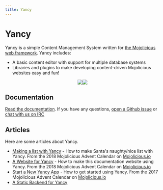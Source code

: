 ```yaml
---
title: Yancy
---
```

# Yancy

Yancy is a simple Content Management System written for [the Mojolicious web framework](http://mojolicious.org). Yancy includes:

* A basic content editor with support for multiple database systems
* Libraries and plugins to make developing content-driven Mojolicious websites easy and fun!

<div style="text-align: center"><img src="screenshot.png" style="max-width: 45%; display: inline-block"><img src="screenshot-edit.png" style="max-width: 45%; display: inline-block"></div>

## Documentation

[Read the documentation](/perldoc). If you have any questions, [open a Github issue](https://github.com/preaction/Yancy/issues) or [chat with us on IRC](https://kiwiirc.com/nextclient/#irc://irc.freenode.org/#mojo-yancy?nick=yancy-guest-?)

## Articles

Here are some articles about Yancy.

* [Making a list with Yancy](https://mojolicious.io/blog/2018/12/06/making-a-list-with-yancy/) - How to make Santa's naughty/nice list with Yancy. From the 2018 Mojolicious Advent Calendar on [Mojolicious.io](http://mojolicious.io)
* [A Website for Yancy](https://mojolicious.io/blog/2018/12/17/a-website-for-yancy/) - How to make this documentation website using Yancy. From the 2018 Mojolicious Advent Calendar on [Mojolicious.io](http://mojolicious.io)
* [Start a New Yancy App](https://mojolicious.io/blog/2017/12/15/day-15-start-a-new-yancy-app/) - How to get started using Yancy. From the 2017 Mojolicious Advent Calendar on [Mojolicious.io](http://mojolicious.io)
* [A Static Backend for Yancy](https://mojolicious.io/blog/2019/06/02/yancys-static-backend/)
